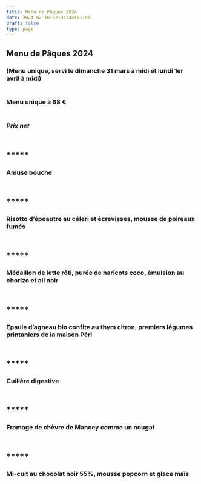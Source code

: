 ```yaml
---
title: Menu de Pâques 2024
date: 2024-02-16T12:34:44+01:00
draft: false
type: page
---
```



## Menu de Pâques 2024

### (Menu unique, servi le dimanche 31 mars à midi et lundi 1er avril à midi)

### <br/>Menu unique à 68 €

###  <br/>_Prix net_

## <br/>*****

### Amuse bouche

## <br/>*****

### Risotto d’épeautre au céleri et écrevisses, mousse de poireaux fumés

## <br/> *****

### Médaillon de lotte rôti, purée de haricots coco, émulsion au chorizo et ail noir

## <br/> *****

### Epaule d’agneau bio confite au thym citron, premiers légumes printaniers de la maison Péri

## <br/> *****

### Cuillère digestive

## <br/> *****

### Fromage de chèvre de Mancey comme un nougat

## <br/> *****

### Mi-cuit au chocolat noir 55%, mousse popcorn et glace maïs


<br/><br/><br/>